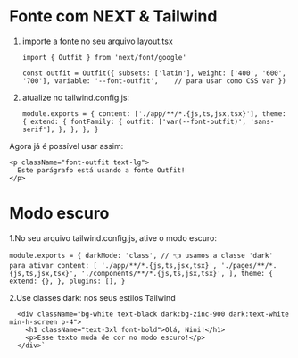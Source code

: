 # Fonte com NEXT & Tailwind

1. importe a fonte no seu arquivo layout.tsx

   `import { Outfit } from 'next/font/google'`
    
    `const outfit = Outfit({
      subsets: ['latin'],
      weight: ['400', '600', '700'],
      variable: '--font-outfit',    // para usar como CSS var
    })`

2. atualize no tailwind.config.js:

    `module.exports = {
    content: ['./app/**/*.{js,ts,jsx,tsx}'],
    theme: {
      extend: {
        fontFamily: {
          outfit: ['var(--font-outfit)', 'sans-serif'],
        },
      },
    },
    }`

Agora já é possível usar assim:

    <p className="font-outfit text-lg">
      Este parágrafo está usando a fonte Outfit!
    </p>

# Modo escuro

1.No seu arquivo tailwind.config.js, ative o modo escuro:

   `module.exports = {
     darkMode: 'class', // 👈 usamos a classe 'dark' para ativar
     content: [
       './app/**/*.{js,ts,jsx,tsx}',
       './pages/**/*.{js,ts,jsx,tsx}',
       './components/**/*.{js,ts,jsx,tsx}',
     ],
     theme: {
       extend: {},
     },
     plugins: [],
   }`
  
2.Use classes dark: nos seus estilos Tailwind
      
      <div className="bg-white text-black dark:bg-zinc-900 dark:text-white min-h-screen p-4">
        <h1 className="text-3xl font-bold">Olá, Nini!</h1>
        <p>Esse texto muda de cor no modo escuro!</p>
      </div>`





